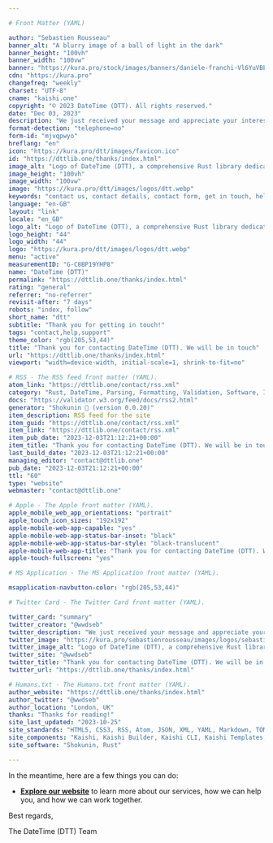 ```yaml
---

# Front Matter (YAML)

author: "Sebastien Rousseau"
banner_alt: "A blurry image of a ball of light in the dark"
banner_height: "100vh"
banner_width: "100vw"
banner: "https://kura.pro/stock/images/banners/daniele-franchi-Vl6YuVBLEys.webp"
cdn: "https://kura.pro"
changefreq: "weekly"
charset: "UTF-8"
cname: "kaishi.one"
copyright: "© 2023 DateTime (DTT). All rights reserved."
date: "Dec 03, 2023"
description: "We just received your message and appreciate your interest and query. We are working on your request and will get in touch as soon as possible."
format-detection: "telephone=no"
form-id: "mjvqpwyo"
hreflang: "en"
icon: "https://kura.pro/dtt/images/favicon.ico"
id: "https://dttlib.one/thanks/index.html"
image_alt: "Logo of DateTime (DTT), a comprehensive Rust library dedicated to parsing, validating, manipulating, and formatting dates and times"
image_height: "100vh"
image_width: "100vw"
image: "https://kura.pro/dtt/images/logos/dtt.webp"
keywords: "contact us, contact details, contact form, get in touch, help center, reach out, technical support"
language: "en-GB"
layout: "link"
locale: "en_GB"
logo_alt: "Logo of DateTime (DTT), a comprehensive Rust library dedicated to parsing, validating, manipulating, and formatting dates and times"
logo_height: "44"
logo_width: "44"
logo: "https://kura.pro/dtt/images/logos/dtt.webp"
menu: "active"
measurementID: "G-C8BP19YHP8"
name: "DateTime (DTT)"
permalink: "https://dttlib.one/thanks/index.html"
rating: "general"
referrer: "no-referrer"
revisit-after: "7 days"
robots: "index, follow"
short_name: "dtt"
subtitle: "Thank you for getting in touch!"
tags: "contact,help,support"
theme_color: "rgb(205,53,44)"
title: "Thank you for contacting DateTime (DTT). We will be in touch"
url: "https://dttlib.one/thanks/index.html"
viewport: "width=device-width, initial-scale=1, shrink-to-fit=no"

# RSS - The RSS feed front matter (YAML).
atom_link: "https://dttlib.one/contact/rss.xml"
category: "Rust, DateTime, Parsing, Formatting, Validation, Software, Integration, Performance, Development, Timezones"
docs: "https://validator.w3.org/feed/docs/rss2.html"
generator: "Shokunin 🦀 (version 0.0.20)"
item_description: RSS feed for the site
item_guid: "https://dttlib.one/contact/rss.xml"
item_link: "https://dttlib.one/contact/rss.xml"
item_pub_date: "2023-12-03T21:12:21+00:00"
item_title: "Thank you for contacting DateTime (DTT). We will be in touch"
last_build_date: "2023-12-03T21:12:21+00:00"
managing_editor: "contact@dttlib.one"
pub_date: "2023-12-03T21:12:21+00:00"
ttl: "60"
type: "website"
webmaster: "contact@dttlib.one"

# Apple - The Apple front matter (YAML).
apple_mobile_web_app_orientations: "portrait"
apple_touch_icon_sizes: "192x192"
apple-mobile-web-app-capable: "yes"
apple-mobile-web-app-status-bar-inset: "black"
apple-mobile-web-app-status-bar-style: "black-translucent"
apple-mobile-web-app-title: "Thank you for contacting DateTime (DTT). We will be in touch"
apple-touch-fullscreen: "yes"

# MS Application - The MS Application front matter (YAML).

msapplication-navbutton-color: "rgb(205,53,44)"

# Twitter Card - The Twitter Card front matter (YAML).

twitter_card: "summary"
twitter_creator: "@wwdseb"
twitter_description: "We just received your message and appreciate your interest and query. We are working on your request and will get in touch as soon as possible."
twitter_image: "https://kura.pro/sebastienrousseau/images/logos/sebastienrousseau.webp"
twitter_image_alt: "Logo of DateTime (DTT), a comprehensive Rust library dedicated to parsing, validating, manipulating, and formatting dates and times"
twitter_site: "@wwdseb"
twitter_title: "Thank you for contacting DateTime (DTT). We will be in touch"
twitter_url: "https://dttlib.one/thanks/index.html"

# Humans.txt - The Humans.txt front matter (YAML).
author_website: "https://dttlib.one/thanks/index.html"
author_twitter: "@wwdseb"
author_location: "London, UK"
thanks: "Thanks for reading!"
site_last_updated: "2023-10-25"
site_standards: "HTML5, CSS3, RSS, Atom, JSON, XML, YAML, Markdown, TOML"
site_components: "Kaishi, Kaishi Builder, Kaishi CLI, Kaishi Templates, Kaishi Themes"
site_software: "Shokunin, Rust"

---
```


In the meantime, here are a few things you can do:

- [**Explore our website**](/) to learn more about our services, how we can
  help you, and how we can work together.

Best regards,

The DateTime (DTT) Team
